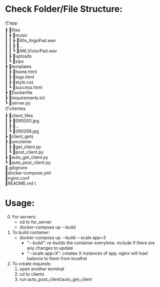 # Check Folder/File Structure:
📦app \
 ┣ 📂files \
 ┃ ┣ 📂music \
 ┃ ┃ ┣ 📜90s_ArgoPad.wav \
 ┃ ┃ ┣ 📜... \
 ┃ ┃ ┗ 📜AM_VictorPad.wav \
 ┃ ┣ 📂uploads \
 ┃ ┗ 📂zips \
 ┣ 📂templates \
 ┃ ┣ 📜home.html \
 ┃ ┣ 📜logs.html \
 ┃ ┣ 📜style.css \
 ┃ ┗ 📜success.html \
 ┣ 📜Dockerfile \
 ┣ 📜requirements.txt \
 ┗ 📜server.py \
📦clientes \
 ┣ 📂client_files \
 ┃ ┣ 📜090000.jpg \
 ┃ ┣ 📜... \
 ┃ ┗ 📜090299.jpg \
 ┣ 📂client_gets \
 ┣ 📂umcliente \
 ┃ ┣ 📜get_client.py \
 ┃ ┗ 📜post_client.py \
 ┣ 📜auto_get_client.py \
 ┗ 📜auto_post_client.py \
📜.gitignore \
📜docker-compose.yml \
📜nginx.conf \
📜README.md \

# Usage:
0. For servers:
   - cd to for_server
   - docker-compose up --build
1. To build container:
   - docker-compose up --build --scale app=3
     - "--build": re-builds the container everytime. include if there are any changes to update
     - "--scale app=X": creates X instances of app. nginx will load balance to them from localhst
2. To create requests:
    1. open another terminal
    2. cd to clients
    3. run auto_post_client/auto_get_client